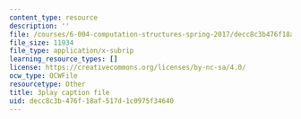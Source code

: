 ```yaml
---
content_type: resource
description: ''
file: /courses/6-004-computation-structures-spring-2017/decc8c3b476f18af517d1c0975f34640_M-ZgVhzvh24.srt
file_size: 11934
file_type: application/x-subrip
learning_resource_types: []
license: https://creativecommons.org/licenses/by-nc-sa/4.0/
ocw_type: OCWFile
resourcetype: Other
title: 3play caption file
uid: decc8c3b-476f-18af-517d-1c0975f34640
---
```

